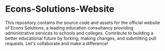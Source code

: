 # Econs-Solutions-Website
This repository contains the source code and assets for the official website of Econs Solutions, a leading education consultancy providing administrative services to schools and colleges. Contribute to building a better educational future by forking, making changes, and submitting pull requests. Let's collaborate and make a difference!
